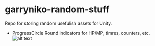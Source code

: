 # garryniko-random-stuff
Repo for storing random usefulish assets for Unity.

- ProgressCircle 
Round indicators for HP/MP, timres, counters, etc.
![alt text](https://github.com/garryniko-random-stuff/main/readme/ProgressCircleBanner.png?raw=true)
